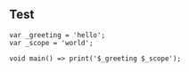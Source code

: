 ## Test

<?code-excerpt "0-base/basic.dart"?>
```
var _greeting = 'hello';
var _scope = 'world';

void main() => print('$_greeting $_scope');
```

